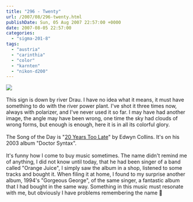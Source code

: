 ```yaml
---
title: "296 - Twenty"
url: /2007/08/296-twenty.html
publishDate: Sun, 05 Aug 2007 22:57:00 +0000
date: 2007-08-05 22:57:00
categories: 
  - "sigma-201-8"
tags: 
  - "austria"
  - "carinthia"
  - "color"
  - "karnten"
  - "nikon-d200"
---
```

<a href="https://d25zfm9zpd7gm5.cloudfront.net/1200x1200/2007/20070805_163218_nx.jpg"><img src="https://d25zfm9zpd7gm5.cloudfront.net/0600x0600/2007/20070805_163218_nx.jpg"/></a><br/><br/>This sign is down by river Drau. I have no idea what it means, it must have something to do with the river power plant. I've shot it three times now, always with polarizer, and I've never used it so far. I may have had another image, the angle may have been wrong, one time the sky had clouds of wrong forms, but enough is enough, here it is in all its colorful glory.<br/><br/>The Song of the Day is "<a href="http://www.lyricsfreak.com/e/edwyn+collins/20+years+too+late_20150104.html" target="_blank">20 Years Too Late</a>" by Edwyn Collins. It's on his 2003 album "Doctor Syntax".<br/><br/>It's funny how I come to buy music sometimes. The name didn't remind me of anything, I did not know until today, that he had been singer of a band called "Orange Juice", I simply saw the album in a shop, listened to some tracks and bought it. When filing it at home, I found to my surprise another album, 1994's "Gorgeous George", of the same singer, a fantastic album that I had bought in the same way. Something in this music must resonate with me, but obviously I have problems remembering the name 🙂
